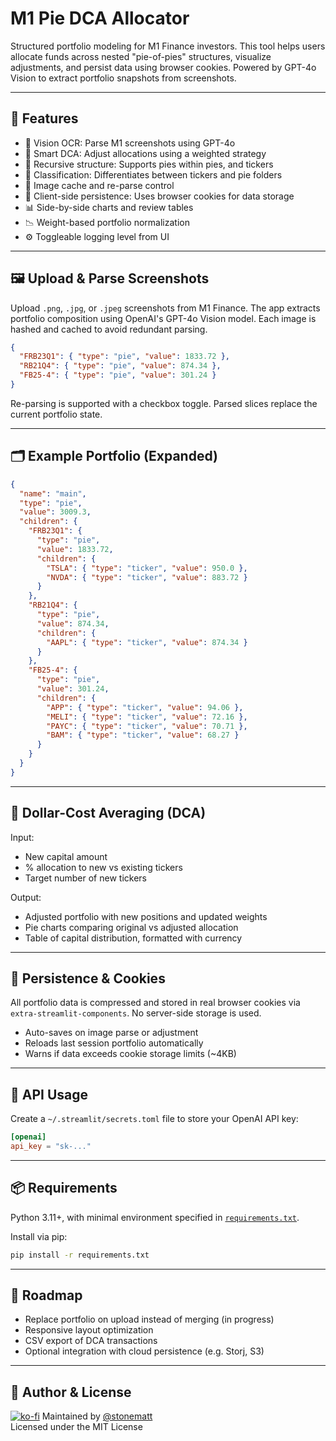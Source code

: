 # M1 Pie DCA Allocator

Structured portfolio modeling for M1 Finance investors. This tool helps users allocate funds across nested "pie-of-pies" structures, visualize adjustments, and persist data using browser cookies. Powered by GPT-4o Vision to extract portfolio snapshots from screenshots.

---

## 🔧 Features

- 🧠 Vision OCR: Parse M1 screenshots using GPT-4o
- 🧮 Smart DCA: Adjust allocations using a weighted strategy
- 🧱 Recursive structure: Supports pies within pies, and tickers
- 🧁 Classification: Differentiates between tickers and pie folders
- 📸 Image cache and re-parse control
- 🍪 Client-side persistence: Uses browser cookies for data storage
- 📊 Side-by-side charts and review tables
- 📉 Weight-based portfolio normalization
- ⚙️ Toggleable logging level from UI

---

## 🖼️ Upload & Parse Screenshots

Upload `.png`, `.jpg`, or `.jpeg` screenshots from M1 Finance. The app extracts portfolio composition using OpenAI's GPT-4o Vision model. Each image is hashed and cached to avoid redundant parsing.

```json
{
  "FRB23Q1": { "type": "pie", "value": 1833.72 },
  "RB21Q4": { "type": "pie", "value": 874.34 },
  "FB25-4": { "type": "pie", "value": 301.24 }
}
```

Re-parsing is supported with a checkbox toggle. Parsed slices replace the current portfolio state.

---

## 🗂️ Example Portfolio (Expanded)

```json
{
  "name": "main",
  "type": "pie",
  "value": 3009.3,
  "children": {
    "FRB23Q1": {
      "type": "pie",
      "value": 1833.72,
      "children": {
        "TSLA": { "type": "ticker", "value": 950.0 },
        "NVDA": { "type": "ticker", "value": 883.72 }
      }
    },
    "RB21Q4": {
      "type": "pie",
      "value": 874.34,
      "children": {
        "AAPL": { "type": "ticker", "value": 874.34 }
      }
    },
    "FB25-4": {
      "type": "pie",
      "value": 301.24,
      "children": {
        "APP": { "type": "ticker", "value": 94.06 },
        "MELI": { "type": "ticker", "value": 72.16 },
        "PAYC": { "type": "ticker", "value": 70.71 },
        "BAM": { "type": "ticker", "value": 68.27 }
      }
    }
  }
}
```

---

## 💸 Dollar-Cost Averaging (DCA)

Input:

- New capital amount
- % allocation to new vs existing tickers
- Target number of new tickers

Output:

- Adjusted portfolio with new positions and updated weights
- Pie charts comparing original vs adjusted allocation
- Table of capital distribution, formatted with currency

---

## 💾 Persistence & Cookies

All portfolio data is compressed and stored in real browser cookies via `extra-streamlit-components`. No server-side storage is used.

- Auto-saves on image parse or adjustment
- Reloads last session portfolio automatically
- Warns if data exceeds cookie storage limits (~4KB)

---

## 🔑 API Usage

Create a `~/.streamlit/secrets.toml` file to store your OpenAI API key:

```toml
[openai]
api_key = "sk-..."
```

---

## 📦 Requirements

Python 3.11+, with minimal environment specified in [`requirements.txt`](./requirements.txt).

Install via pip:

```bash
pip install -r requirements.txt
```

---

## 📍 Roadmap

- Replace portfolio on upload instead of merging (in progress)
- Responsive layout optimization
- CSV export of DCA transactions
- Optional integration with cloud persistence (e.g. Storj, S3)

---

## 🧠 Author & License

[![ko-fi](https://ko-fi.com/img/githubbutton_sm.svg)](https://ko-fi.com/Z8Z41G13PX)
Maintained by [@stonematt](https://github.com/stonematt)  
Licensed under the MIT License
